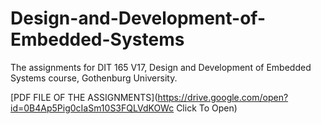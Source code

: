 # Design-and-Development-of-Embedded-Systems
The assignments for DIT 165 V17, Design and Development of Embedded Systems course, Gothenburg University.

[PDF FILE OF THE ASSIGNMENTS](https://drive.google.com/open?id=0B4Ap5Pig0cIaSm10S3FQLVdKOWc Click To Open)
